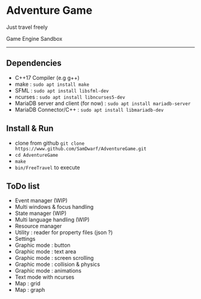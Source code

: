 # Adventure Game

Just travel freely

Game Engine Sandbox

---

## Dependencies

- C++17 Compiler (e.g g++)
- make : `sudo apt install make`
- SFML : `sudo apt install libsfml-dev`
- ncurses : `sudo apt install libncurses5-dev`
- MariaDB server and client (for now) : `sudo apt install mariadb-server`
- MariaDB Connector/C++ : `sudo apt install libmariadb-dev`

## Install & Run

- clone from github `git clone https://www.github.com/SamDwarf/AdventureGame.git`
- `cd AdventureGame`
- `make`
- `bin/FreeTravel` to execute

## ToDo list

- Event manager (WIP)
- Multi windows & focus handling
- State manager (WIP)
- Multi language handling (WIP)
- Resource manager
- Utility : reader for property files (json ?)
- Settings
- Graphic mode : button
- Graphic mode : text area
- Graphic mode : screen scrolling
- Graphic mode : collision & physics
- Graphic mode : animations
- Text mode with ncurses
- Map : grid
- Map : graph

